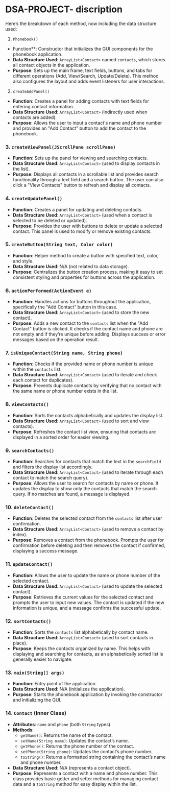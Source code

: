 # DSA-PROJECT-   discription
Here’s the breakdown of each method, now including the data structure used:

 1. `Phonebook()`
- Function**: Constructor that initializes the GUI components for the phonebook application.
- **Data Structure Used**: `ArrayList<Contact>` named `contacts`, which stores all contact objects in the application.
- **Purpose**: Sets up the main frame, text fields, buttons, and tabs for different operations (Add, View/Search, Update/Delete). This method also configures the layout and adds event listeners for user interactions.
  
 2. `createAddPanel()`
- **Function**: Creates a panel for adding contacts with text fields for entering contact information.
- **Data Structure Used**: `ArrayList<Contact>` (indirectly used when contacts are added).
- **Purpose**: Allows the user to input a contact's name and phone number and provides an "Add Contact" button to add the contact to the phonebook.

### 3. `createViewPanel(JScrollPane scrollPane)`
- **Function**: Sets up the panel for viewing and searching contacts.
- **Data Structure Used**: `ArrayList<Contact>` (used to display contacts in the list).
- **Purpose**: Displays all contacts in a scrollable list and provides search functionality through a text field and a search button. The user can also click a "View Contacts" button to refresh and display all contacts.

### 4. `createUpdatePanel()`
- **Function**: Creates a panel for updating and deleting contacts.
- **Data Structure Used**: `ArrayList<Contact>` (used when a contact is selected to be deleted or updated).
- **Purpose**: Provides the user with buttons to delete or update a selected contact. This panel is used to modify or remove existing contacts.

### 5. `createButton(String text, Color color)`
- **Function**: Helper method to create a button with specified text, color, and style.
- **Data Structure Used**: N/A (not related to data storage).
- **Purpose**: Centralizes the button creation process, making it easy to set consistent styling and properties for buttons across the application.

### 6. `actionPerformed(ActionEvent e)`
- **Function**: Handles actions for buttons throughout the application, specifically the "Add Contact" button in this case.
- **Data Structure Used**: `ArrayList<Contact>` (used to store the new contact).
- **Purpose**: Adds a new contact to the `contacts` list when the "Add Contact" button is clicked. It checks if the contact name and phone are not empty and if they’re unique before adding. Displays success or error messages based on the operation result.

### 7. `isUniqueContact(String name, String phone)`
- **Function**: Checks if the provided name or phone number is unique within the `contacts` list.
- **Data Structure Used**: `ArrayList<Contact>` (used to iterate and check each contact for duplicates).
- **Purpose**: Prevents duplicate contacts by verifying that no contact with the same name or phone number exists in the list.

### 8. `viewContacts()`
- **Function**: Sorts the contacts alphabetically and updates the display list.
- **Data Structure Used**: `ArrayList<Contact>` (used to sort and view contacts).
- **Purpose**: Refreshes the contact list view, ensuring that contacts are displayed in a sorted order for easier viewing.

### 9. `searchContacts()`
- **Function**: Searches for contacts that match the text in the `searchField` and filters the display list accordingly.
- **Data Structure Used**: `ArrayList<Contact>` (used to iterate through each contact to match the search query).
- **Purpose**: Allows the user to search for contacts by name or phone. It updates the display to show only the contacts that match the search query. If no matches are found, a message is displayed.

### 10. `deleteContact()`
- **Function**: Deletes the selected contact from the `contacts` list after user confirmation.
- **Data Structure Used**: `ArrayList<Contact>` (used to remove a contact by index).
- **Purpose**: Removes a contact from the phonebook. Prompts the user for confirmation before deleting and then removes the contact if confirmed, displaying a success message.

### 11. `updateContact()`
- **Function**: Allows the user to update the name or phone number of the selected contact.
- **Data Structure Used**: `ArrayList<Contact>` (used to update the selected contact).
- **Purpose**: Retrieves the current values for the selected contact and prompts the user to input new values. The contact is updated if the new information is unique, and a message confirms the successful update.

### 12. `sortContacts()`
- **Function**: Sorts the `contacts` list alphabetically by contact name.
- **Data Structure Used**: `ArrayList<Contact>` (used to sort contacts in place).
- **Purpose**: Keeps the contacts organized by name. This helps with displaying and searching for contacts, as an alphabetically sorted list is generally easier to navigate.

### 13. `main(String[] args)`
- **Function**: Entry point of the application.
- **Data Structure Used**: N/A (initializes the application).
- **Purpose**: Starts the phonebook application by invoking the constructor and initializing the GUI.

### 14. `Contact` (Inner Class)
- **Attributes**: `name` and `phone` (both `String` types).
- **Methods**:
  - `getName()`: Returns the name of the contact.
  - `setName(String name)`: Updates the contact’s name.
  - `getPhone()`: Returns the phone number of the contact.
  - `setPhone(String phone)`: Updates the contact’s phone number.
  - `toString()`: Returns a formatted string containing the contact’s name and phone number.
- **Data Structure Used**: N/A (represents a contact object).
- **Purpose**: Represents a contact with a name and phone number. This class provides basic getter and setter methods for managing contact data and a `toString` method for easy display within the list.




  
